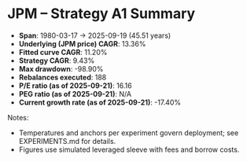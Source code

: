 # JPM – Strategy A1 Summary

- **Span**: 1980-03-17 → 2025-09-19 (45.51 years)
- **Underlying (JPM price) CAGR**: 13.36%
- **Fitted curve CAGR**: 11.20%
- **Strategy CAGR**: 9.43%
- **Max drawdown**: -98.90%
- **Rebalances executed**: 188
- **P/E ratio (as of 2025-09-21)**: 16.16
- **PEG ratio (as of 2025-09-21)**: N/A
- **Current growth rate (as of 2025-09-21)**: -17.40%

Notes:

- Temperatures and anchors per experiment govern deployment; see EXPERIMENTS.md for details.
- Figures use simulated leveraged sleeve with fees and borrow costs.
